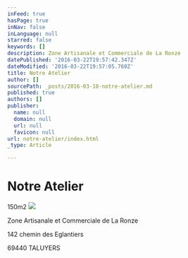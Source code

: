```yaml
---
inFeed: true
hasPage: true
inNav: false
inLanguage: null
starred: false
keywords: []
description: Zone Artisanale et Commerciale de La Ronze
datePublished: '2016-03-22T19:57:42.347Z'
dateModified: '2016-03-22T19:57:05.760Z'
title: Notre Atelier
author: []
sourcePath: _posts/2016-03-18-notre-atelier.md
published: true
authors: []
publisher:
  name: null
  domain: null
  url: null
  favicon: null
url: notre-atelier/index.html
_type: Article

---
```

# Notre Atelier

150m2  ![](https://the-grid-user-content.s3-us-west-2.amazonaws.com/ececb696-eb01-449b-b308-601086a245ee.jpg)

Zone Artisanale et Commerciale de La Ronze

142 chemin des Eglantiers

69440 TALUYERS